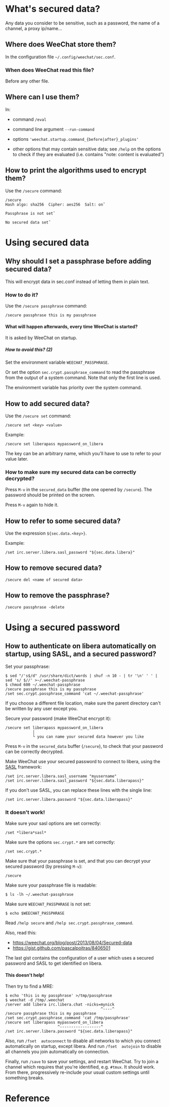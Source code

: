 # What's secured data?

Any  data you  consider to  be sensitive,  such  as a  password, the  name of  a
channel, a proxy ip/name...

## Where does WeeChat store them?

In the configuration file `~/.config/weechat/sec.conf`.

### When does WeeChat read this file?

Before any other file.

##
## Where can I use them?

In:

   - command `/eval`

   - command line argument `--run-command`

   - options `'weechat.startup.command_{before|after}_plugins'`

   - other options that may contain sensitive data;
     see `/help` on the options to check if they are evaluated (i.e. contains "note: content is evaluated")

## How to print the algorithms used to encrypt them?

Use the `/secure` command:

    /secure
    Hash algo: sha256  Cipher: aes256  Salt: on˜

    Passphrase is not set˜

    No secured data set˜

##
# Using secured data
## Why should I set a passphrase before adding secured data?

This will encrypt data in sec.conf instead of letting them in plain text.

### How to do it?

Use the `/secure passphrase` command:

    /secure passphrase this is my passphrase

#### What will happen afterwards, every time WeeChat is started?

It is asked by WeeChat on startup.

##### How to avoid this?  (2)

Set the environment variable `WEECHAT_PASSPHRASE`.

Or set the option `sec.crypt.passphrase_command` to read the passphrase from the
output of a system command.  Note that only the first line is used.

The environment variable has priority over the system command.

###
## How to add secured data?

Use the `/secure set` command:

    /secure set <key> <value>

Example:

    /secure set liberapass mypassword_on_libera

The key  can be an  arbitrary name, which  you'll have to  use to refer  to your
value later.

### How to make sure my secured data can be correctly decrypted?

Press `M-v` in the `secured_data` buffer (the one opened by `/secure`).
The password should be printed on the screen.

Press `M-v` again to hide it.

###
## How to refer to some secured data?

Use the expression `${sec.data.<key>}`.

Example:

    /set irc.server.libera.sasl_password "${sec.data.libera}"

##
## How to remove secured data?

    /secure del <name of secured data>

## How to remove the passphrase?

    /secure passphrase -delete

###
# Using a secured password
## How to authenticate on libera automatically on startup, using SASL, and a secured password?

Set your passphrase:

    $ sed "/'s$/d" /usr/share/dict/words | shuf -n 10 - | tr '\n' ' ' | sed 's/ $//' >~/.weechat-passphrase
    $ chmod 600 ~/.weechat-passphrase
    /secure passphrase this is my passphrase
    /set sec.crypt.passphrase_command 'cat ~/.weechat-passphrase'

If you choose a different file location, make sure the parent directory can't be
written by any user except you.

Secure your password (make WeeChat encrypt it):

    /secure set liberapass mypassword_on_libera
                │
                └ you can name your secured data however you like

Press  `M-v`  in the  `secured_data`  buffer  (`/secure`),  to check  that  your
password can be correctly decrypted.

Make WeeChat use your secured password to connect to libera, using the [SASL][1] framework:

    /set irc.server.libera.sasl_username "myusername"
    /set irc.server.libera.sasl_password "${sec.data.liberapass}"

If you don't use SASL, you can replace these lines with the single line:

    /set irc.server.libera.password "${sec.data.liberapass}"

### It doesn't work!

Make sure your sasl options are set correctly:

    /set *libera*sasl*

Make sure the options `sec.crypt.*` are set correctly:

    /set sec.crypt.*

Make sure  that your passphrase  is set, and that  you can decrypt  your secured
password (by pressing `M-v`):

    /secure

Make sure your passphrase file is readable:

    $ ls -lh ~/.weechat-passphrase

Make sure `WEECHAT_PASSPHRASE` is not set:

    $ echo $WEECHAT_PASSPHRASE

Read `/help secure` and `/help sec.crypt.passphrase_command`.

Also, read this:

   - <https://weechat.org/blog/post/2013/08/04/Secured-data>
   - <https://gist.github.com/pascalpoitras/8406501>

The last gist contains the configuration of a user which uses a secured password
and SASL to get identified on libera.

#### This doesn't help!

Then try to find a MRE:

    $ echo 'this is my passphrase' >/tmp/passphrase
    $ weechat -d /tmp/.weechat
    /server add libera irc.libera.chat -nicks=mynick
                                              ^----^
    /secure passphrase this is my passphrase
    /set sec.crypt.passphrase_command 'cat /tmp/passphrase'
    /secure set liberapass mypassword_on_libera
                           ^------------------^
    /set irc.server.libera.password "${sec.data.liberapass}"

Also,  run `/fset  autoconnect` to  disable all  networks to  which you  connect
automatically on startup, except libera.
And  run `/fset  autojoin` to  disable all  channels you  join automatically  on
connection.

Finally, run `/save` to save your settings, and restart WeeChat.
Try to join a channel which requires that you're identified, e.g. `#tmux`.
It should work.
From there, progressively re-include your  usual custom settings until something
breaks.

##
# Reference

[1]: https://en.wikipedia.org/wiki/Simple_Authentication_and_Security_Layer

